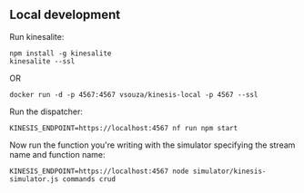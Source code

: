 ## Local development

Run kinesalite:

```
npm install -g kinesalite
kinesalite --ssl
```

OR

```
docker run -d -p 4567:4567 vsouza/kinesis-local -p 4567 --ssl
```

Run the dispatcher:

```
KINESIS_ENDPOINT=https://localhost:4567 nf run npm start
```

Now run the function you're writing with the simulator specifying the stream name and function name:

```
KINESIS_ENDPOINT=https://localhost:4567 node simulator/kinesis-simulator.js commands crud
```